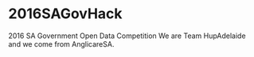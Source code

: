 # 2016SAGovHack
2016 SA Government Open Data Competition
We are Team HupAdelaide and we come from AnglicareSA.
